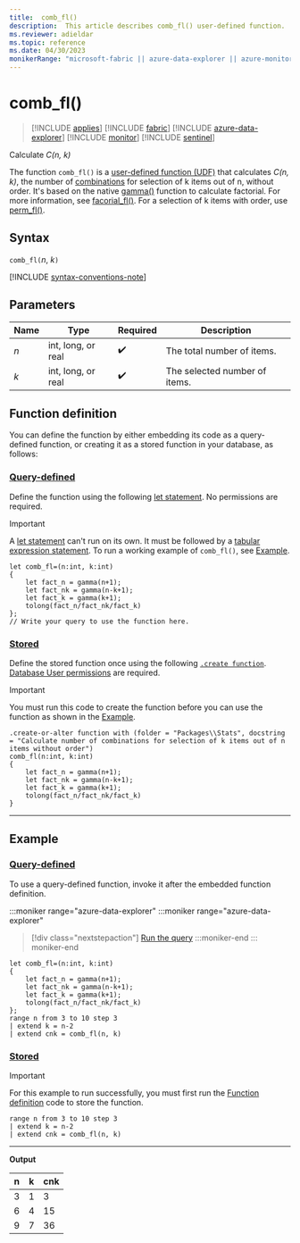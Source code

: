 ```yaml
---
title:  comb_fl()
description:  This article describes comb_fl() user-defined function.
ms.reviewer: adieldar
ms.topic: reference
ms.date: 04/30/2023
monikerRange: "microsoft-fabric || azure-data-explorer || azure-monitor || microsoft-sentinel"
---
```

# comb_fl()

>[!INCLUDE [applies](../includes/applies-to-version/applies.md)] [!INCLUDE [fabric](../includes/applies-to-version/fabric.md)] [!INCLUDE [azure-data-explorer](../includes/applies-to-version/azure-data-explorer.md)] [!INCLUDE [monitor](../includes/applies-to-version/monitor.md)] [!INCLUDE [sentinel](../includes/applies-to-version/sentinel.md)]

Calculate *C(n, k)*

The function `comb_fl()` is a [user-defined function (UDF)](../query/functions/user-defined-functions.md) that calculates *C(n, k)*, the number of [combinations](https://en.wikipedia.org/wiki/Combination) for selection of k items out of n, without order. It's based on the native [gamma()](../query/gamma-function.md) function to calculate factorial. For more information, see [facorial_fl()](factorial-fl.md). For a selection of k items with order, use [perm_fl()](perm-fl.md).

## Syntax

`comb_fl(`*n*, *k*`)`
  
[!INCLUDE [syntax-conventions-note](../includes/syntax-conventions-note.md)]

## Parameters

|Name|Type|Required|Description|
|--|--|--|--|
|*n*|int, long, or real| :heavy_check_mark:|The total number of items.|
|*k*|int, long, or real| :heavy_check_mark:|The selected number of items.|

## Function definition

You can define the function by either embedding its code as a query-defined function, or creating it as a stored function in your database, as follows:

### [Query-defined](#tab/query-defined)

Define the function using the following [let statement](../query/let-statement.md). No permissions are required.

> [!IMPORTANT]
> A [let statement](../query/let-statement.md) can't run on its own. It must be followed by a [tabular expression statement](../query/tabular-expression-statements.md). To run a working example of `comb_fl()`, see [Example](#example).

```kusto
let comb_fl=(n:int, k:int)
{
    let fact_n = gamma(n+1);
    let fact_nk = gamma(n-k+1);
    let fact_k = gamma(k+1);
    tolong(fact_n/fact_nk/fact_k)
};
// Write your query to use the function here.
```

### [Stored](#tab/stored)

Define the stored function once using the following [`.create function`](../management/create-function.md). [Database User permissions](../access-control/role-based-access-control.md) are required.

> [!IMPORTANT]
> You must run this code to create the function before you can use the function as shown in the [Example](#example).

```kusto
.create-or-alter function with (folder = "Packages\\Stats", docstring = "Calculate number of combinations for selection of k items out of n items without order")
comb_fl(n:int, k:int)
{
    let fact_n = gamma(n+1);
    let fact_nk = gamma(n-k+1);
    let fact_k = gamma(k+1);
    tolong(fact_n/fact_nk/fact_k)
}
```

---

## Example

### [Query-defined](#tab/query-defined)

To use a query-defined function, invoke it after the embedded function definition.

:::moniker range="azure-data-explorer"
:::moniker range="azure-data-explorer"
> [!div class="nextstepaction"]
> <a href="https://dataexplorer.azure.com/clusters/help/databases/Samples?query=H4sIAAAAAAAAA2WPwQrCMBBE7/sVc0zQorU3S7+lxJgESbKRNgdB/XdTWwjoXgb27Qw7wWToFC+jDYPg843zHn4RSU9CmVAOrNJ5ZAxwKkYleNfK/gf6Shv/zyuuMKeQ2InVf9hiVvWS3tTTpNgZMOyUIrpiQHvEnM0dHb1gHtnwFUs0N6e60N9ntlKCSx/5Abm0FffmAAAA" target="_blank">Run the query</a>
:::moniker-end
::: moniker-end

```kusto
let comb_fl=(n:int, k:int)
{
    let fact_n = gamma(n+1);
    let fact_nk = gamma(n-k+1);
    let fact_k = gamma(k+1);
    tolong(fact_n/fact_nk/fact_k)
};
range n from 3 to 10 step 3
| extend k = n-2
| extend cnk = comb_fl(n, k)
```

### [Stored](#tab/stored)

> [!IMPORTANT]
> For this example to run successfully, you must first run the [Function definition](#function-definition) code to store the function.

```kusto
range n from 3 to 10 step 3
| extend k = n-2
| extend cnk = comb_fl(n, k)
```

---

**Output**

| n | k | cnk |
|---|---|-----|
| 3 | 1 |  3  |
| 6 | 4 |  15 |
| 9 | 7 |  36 |
